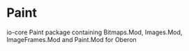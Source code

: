 # Paint
io-core Paint package containing Bitmaps.Mod, Images.Mod, ImageFrames.Mod and Paint.Mod for Oberon
